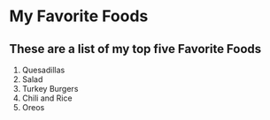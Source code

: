 # My Favorite Foods

## These are a list of my top five Favorite Foods

1. Quesadillas
2. Salad
3. Turkey Burgers
4. Chili and Rice
5. Oreos
